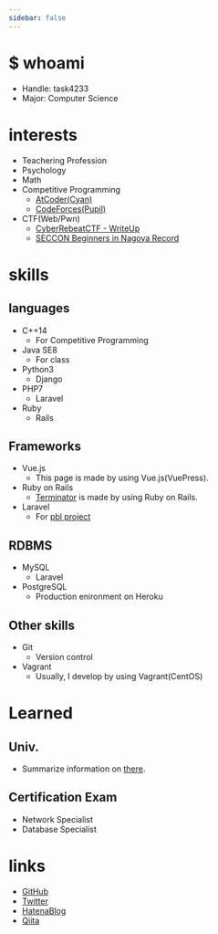 ```yaml
---
sidebar: false
---
```


# $ whoami
 - Handle: task4233  
 - Major: Computer Science

# interests
 - Teachering Profession
 - Psychology
 - Math
 - Competitive Programming
   - [AtCoder(Cyan)](https://atcoder.jp/users/task4233)
   - [CodeForces(Pupil)](https://codeforces.com/profile/task4233)
 - CTF(Web/Pwn)
   - [CyberRebeatCTF - WriteUp](https://hackmd.io/s/B1vjy5EsV)
   - [SECCON Beginners in Nagoya Record](https://hackmd.io/s/B1vjy5EsV)

# skills
## languages
 - C++14
   - For Competitive Programming
 - Java SE8
   - For class
 - Python3
   - Django
 - PHP7
   - Laravel
 - Ruby
   - Rails

## Frameworks
 - Vue.js
   - This page is made by using Vue.js(VuePress).
 - Ruby on Rails
   - [Terminator](https://task4233-terminator.herokuapp.com/) is made by using Ruby on Rails.
 - Laravel
   - For [pbl project](https://github.com/task4233/pbl-19)

## RDBMS
 - MySQL
   - Laravel
 - PostgreSQL
   - Production enironment on Heroku

## Other skills
 - Git
   - Version control
 - Vagrant
   - Usually, I develop by using Vagrant(CentOS)

# Learned
## Univ.
 - Summarize information on [there](https://hackmd.io/ymhtfPztSb6-V01OPT_gOw).

## Certification Exam
 - Network Specialist
 - Database Specialist

# links
 - [GitHub](https://github.com/task4233)
 - [Twitter](https://twitter.com/task4233)
 - [HatenaBlog](https://task4233.hatenablog.com/)
 - [Qiita](https://qiita.com/task4233)